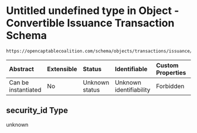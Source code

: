 # Untitled undefined type in Object - Convertible Issuance Transaction Schema

```txt
https://opencaptablecoalition.com/schema/objects/transactions/issuance/convertible_issuance#/properties/security_id
```



| Abstract            | Extensible | Status         | Identifiable            | Custom Properties | Additional Properties | Access Restrictions | Defined In                                                                                                                            |
| :------------------ | :--------- | :------------- | :---------------------- | :---------------- | :-------------------- | :------------------ | :------------------------------------------------------------------------------------------------------------------------------------ |
| Can be instantiated | No         | Unknown status | Unknown identifiability | Forbidden         | Allowed               | none                | [ConvertibleIssuance.schema.json*](../../schema/objects/transactions/issuance/ConvertibleIssuance.schema.json "open original schema") |

## security_id Type

unknown
